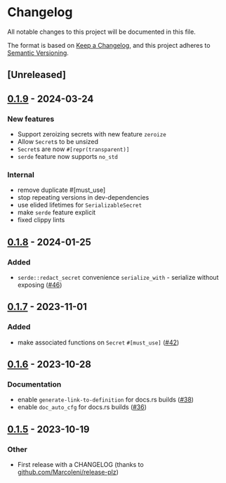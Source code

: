 # Changelog
All notable changes to this project will be documented in this file.

The format is based on [Keep a Changelog](https://keepachangelog.com/en/1.0.0/),
and this project adheres to [Semantic Versioning](https://semver.org/spec/v2.0.0.html).

## [Unreleased]

## [0.1.9](https://github.com/eopb/redact/compare/v0.1.8...v0.1.9) - 2024-03-24

### New features
- Support zeroizing secrets with new feature `zeroize`
- Allow `Secret`s to be unsized
- `Secret`s are now `#[repr(transparent)]`
- `serde` feature now supports `no_std`

### Internal
- remove duplicate #[must_use]
- stop repeating versions in dev-dependencies
- use elided lifetimes for `SerializableSecret`
- make `serde` feature explicit
- fixed clippy lints

## [0.1.8](https://github.com/eopb/redact/compare/v0.1.7...v0.1.8) - 2024-01-25

### Added
- `serde::redact_secret` convenience `serialize_with` - serialize without exposing ([#46](https://github.com/eopb/redact/pull/46))

## [0.1.7](https://github.com/eopb/redact/compare/v0.1.6...v0.1.7) - 2023-11-01

### Added
- make associated functions on `Secret` `#[must_use]` ([#42](https://github.com/eopb/redact/pull/42))

## [0.1.6](https://github.com/eopb/redact/compare/v0.1.5...v0.1.6) - 2023-10-28

### Documentation
- enable `generate-link-to-definition` for docs.rs builds ([#38](https://github.com/eopb/redact/pull/38))
- enable `doc_auto_cfg` for docs.rs builds ([#36](https://github.com/eopb/redact/pull/36))

## [0.1.5](https://github.com/eopb/redact/compare/v0.1.4...v0.1.5) - 2023-10-19

### Other
- First release with a CHANGELOG (thanks to [github.com/MarcoIeni/release-plz](https://github.com/MarcoIeni/release-plz))
